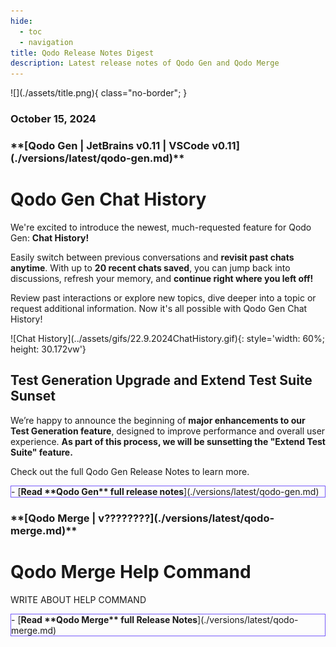 ```yaml
---
hide:
  - toc
  - navigation
title: Qodo Release Notes Digest
description: Latest release notes of Qodo Gen and Qodo Merge
---
```


<div class="content" markdown>
<div class="bg-clear" markdown>
<div class="centered" markdown>
![](./assets/title.png){ class="no-border"; }

### October 15, 2024
</div>

<!-- Qodo Gen -->
<div class="bg-black" markdown>
<h3 class="top-left" markdown>
**[Qodo Gen | JetBrains v0.11 | VSCode v0.11](./versions/latest/qodo-gen.md)**
</h3>

<div class="centered" markdown>

# Qodo Gen **Chat History**

<div class="left-padding" markdown>

We're excited to introduce the newest, much-requested feature for Qodo Gen: **Chat History!**

Easily switch between previous conversations and **revisit past chats anytime**. With up to **20 recent chats saved**, you can jump back into discussions, refresh your memory, and **continue right where you left off!**

Review past interactions or explore new topics, dive deeper into a topic or request additional information. Now it's all possible with Qodo Gen Chat History!

</div>

<div class="centered" markdown>
![Chat History](../assets/gifs/22.9.2024ChatHistory.gif){: style='width: 60%; height: 30.172vw'}

## **Test Generation** Upgrade and **Extend Test Suite** Sunset
</div>

<div class="left-padding" markdown>

We’re happy to announce the beginning of **major enhancements to our Test Generation feature**, designed to improve performance and overall user experience. **As part of this process, we will be sunsetting the "Extend Test Suite" feature.**

Check out the full Qodo Gen Release Notes to learn more.

</div>

<div class="centered" markdown>
<div class="grid cards" style="border: 1px solid #765bfa;" markdown>
- [<b class="white">Read **Qodo Gen** full release notes</b>](./versions/latest/qodo-gen.md)
</div>
</div>
</div>
</div>

<!-- Qodo Merge -->
<div class="bg-black" markdown>
<h3 class="top-left" markdown>
**[Qodo Merge | v????????](./versions/latest/qodo-merge.md)**
</h3>

<div class="centered" markdown>

# Qodo Merge **Help Command**

<div class="left-padding" markdown>

WRITE ABOUT HELP COMMAND

</div>

<div class="centered" markdown>
<div class="grid cards" style="border: 1px solid #765bfa;" markdown>
- [<b class="white">Read **Qodo Merge** full Release Notes</b>](./versions/latest/qodo-merge.md)
</div>
</div>
</div>
</div>
</div>

<!-- Additional Information -->
<!-- 
Adding Videos:
![type:video](https://www.youtube.com/embed/gT5tli7X4H4?si=84cs1O2bM5unLAWf){: style='width: 60%; height: 30.172vw'}

Adding GIFs:
![TestGeneration](../../assets/gifs/28.8.2024FocusDefault.gif)

Important message:
!!! important "Free feature!"
    This feature is **available for free** to all open-source projects!

    **Get Qodo Merge Chrome Extension from the [<u>Chrome web store.</u>](https://chromewebstore.google.com/detail/ephlnjeghhogofkifjloamocljapahnl?hl=en)**
-->
